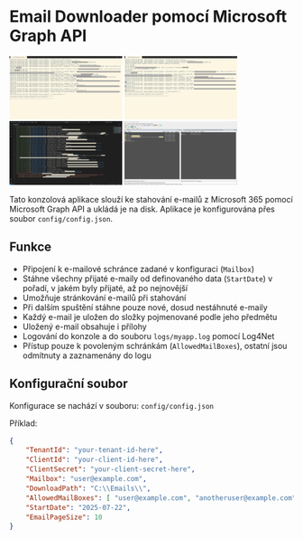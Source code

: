 # Email Downloader pomocí Microsoft Graph API

<p float="left">
<img src="screenshots/1.png" width="200"/>
<img src="screenshots/2.png" width="200"/>
<img src="screenshots/3.png" width="200"/>
<img src="screenshots/4.png" width="200"/>
</p>

Tato konzolová aplikace slouží ke stahování e-mailů z Microsoft 365 pomocí Microsoft Graph API a ukládá je na disk. Aplikace je konfigurována přes soubor `config/config.json`.

## Funkce

- Připojení k e-mailové schránce zadané v konfiguraci (`Mailbox`)
- Stáhne všechny přijaté e-maily od definovaného data (`StartDate`) v pořadí, v jakém byly přijaté, až po nejnovější
- Umožňuje stránkování e-mailů při stahování
- Při dalším spuštění stáhne pouze nové, dosud nestáhnuté e-maily
- Každý e-mail je uložen do složky pojmenované podle jeho předmětu
- Uložený e-mail obsahuje i přílohy
- Logování do konzole a do souboru `logs/myapp.log` pomocí Log4Net
- Přístup pouze k povoleným schránkám (`AllowedMailBoxes`), ostatní jsou odmítnuty a zaznamenány do logu

## Konfigurační soubor

Konfigurace se nachází v souboru: `config/config.json`

Příklad:

```json
{
    "TenantId": "your-tenant-id-here",
    "ClientId": "your-client-id-here",
    "ClientSecret": "your-client-secret-here",
    "Mailbox": "user@example.com",
    "DownloadPath": "C:\\Emails\\",
    "AllowedMailBoxes": [ "user@example.com", "anotheruser@example.com" ],
    "StartDate": "2025-07-22",
    "EmailPageSize": 10
}

